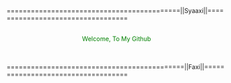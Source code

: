===========================================||Syaaxi||==================================
<br>
<br>
<p align="center" style="color:green;">Welcome, To My Github</p>
<br>
<br>
============================================||Faxi||===================================
